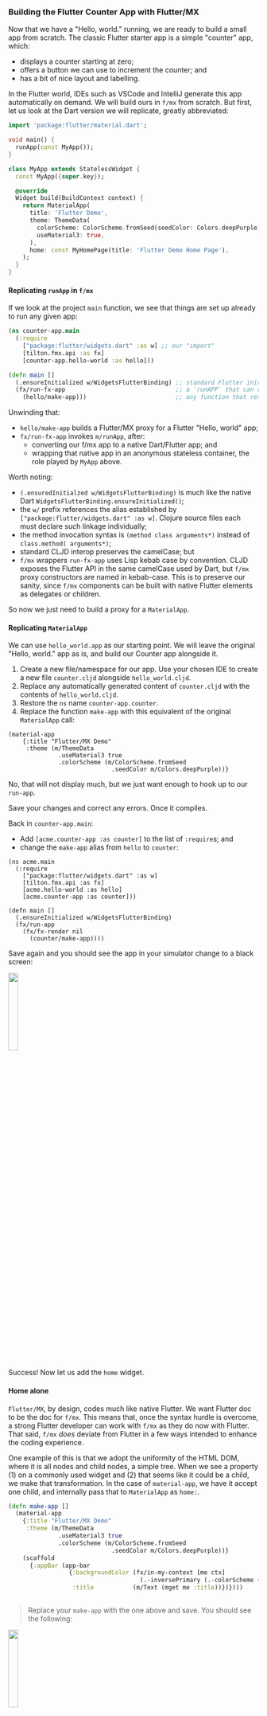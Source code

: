 ### Building the Flutter Counter App with Flutter/MX

Now that we have a "Hello, world." running, we are ready to build a small app from scratch. The classic Flutter starter app is a simple "counter" app, which:
* displays a counter starting at zero;
* offers a button we can use to increment the counter; and
* has a bit of nice layout and labelling.

In the Flutter world, IDEs such as VSCode and IntelliJ generate this app automatically on demand. We will build ours in `f/mx` from scratch. But first, let us look at the Dart version we will replicate, greatly abbreviated:
```dart
import 'package:flutter/material.dart';

void main() {
  runApp(const MyApp());
}

class MyApp extends StatelessWidget {
  const MyApp({super.key});

  @override
  Widget build(BuildContext context) {
    return MaterialApp(
      title: 'Flutter Demo',
      theme: ThemeData(
        colorScheme: ColorScheme.fromSeed(seedColor: Colors.deepPurple),
        useMaterial3: true,
      ),
      home: const MyHomePage(title: 'Flutter Demo Home Page'),
    );
  }
}
```
#### Replicating `runApp` in `f/mx`
If we look at the project `main` function, we see that things are set up already to run any given app:
```clojure
(ns counter-app.main
  (:require
    ["package:flutter/widgets.dart" :as w] ;; our "import"
    [tilton.fmx.api :as fx]
    [counter-app.hello-world :as hello]))

(defn main []
  (.ensureInitialized w/WidgetsFlutterBinding) ;; standard Flutter initialization
  (fx/run-fx-app                               ;; a 'runAPP` that can run f/mx proxy apps
    (hello/make-app)))                         ;; any function that returns an f/mx proxy app
```
Unwinding that:
* `hello/make-app` builds a Flutter/MX proxy for a Flutter "Hello, world" app;
* `fx/run-fx-app` invokes `m/runApp`, after:
  * converting our f/mx app to a native Dart/Flutter app; and
  * wrapping that native app in an anonymous stateless container, the role played by `MyApp` above.

Worth noting:
* `(.ensuredInitialzed w/WidgetsFlutterBinding)` is much like the native Dart `WidgetsFlutterBinding.ensureInitialized()`;
* the `w/` prefix references the alias established by `["package:flutter/widgets.dart" :as w]`. Clojure source files each must declare such linkage individually;
* the method invocation syntax is `(method class arguments*)` instead of `class.method( arguments*)`;
* standard CLJD interop preserves the camelCase; but
* `f/mx` wrappers `run-fx-app` uses Lisp kebab case by convention. CLJD exposes the Flutter API in the same camelCase used by Dart, but `f/mx` proxy constructors are named in kebab-case. This is to preserve our sanity, since `f/mx` components can be built with native Flutter elements as delegates or children.
  
So now we just need to build a proxy for a `MaterialApp`.

#### Replicating `MaterialApp`
We can use `hello_world.app` as our starting point. We will leave the original "Hello, world." app as is, and build our Counter app alongside it.

1. Create a new file/namespace for our app. Use your chosen IDE to create a new file `counter.cljd` alongside `hello_world.cljd`.
2. Replace any automatically generated content of `counter.cljd` with the contents of `hello_world.cljd`.
3. Restore the `ns` name `counter-app.counter`.
4. Replace the function `make-app` with this equivalent of the original `MaterialApp` call:

```
(material-app
    {:title "Flutter/MX Demo"
     :theme (m/ThemeData
              .useMaterial3 true
              .colorScheme (m/ColorScheme.fromSeed
                             .seedColor m/Colors.deepPurple))}
```
No, that will not display much, but we just want enough to hook up to our `run-app`. 

Save your changes and correct any errors. Once it compiles.

Back in `counter-app.main`:
* Add `[acme.counter-app :as counter]` to the list of `:require`s; and
* change the `make-app` alias from `hello` to `counter`:

```
(ns acme.main
  (:require
    ["package:flutter/widgets.dart" :as w]
    [tilton.fmx.api :as fx]
    [acme.hello-world :as hello]
    [acme.counter-app :as counter]))

(defn main []
  (.ensureInitialized w/WidgetsFlutterBinding)
  (fx/run-app
    (fx/fx-render nil
      (counter/make-app))))
```
Save again and you should see the app in your simulator change to a black screen:

<img src="https://github.com/kennytilton/flutter-mx-starter/blob/main/image/mat-app-only.png"
  width="20%" height="20%">

Success! Now let us add the `home` widget.

#### Home alone

`Flutter/MX`, by design, codes much like native Flutter. We want Flutter doc to be the doc for `f/mx`. This means that, once the syntax hurdle is overcome, a strong Flutter developer can work with `f/mx` as they do now with Flutter. That said, `f/mx` _does_ deviate from Flutter in a few ways intended to enhance the coding experience. 

One example of this is that we adopt the uniformity of the HTML DOM, where it is all nodes and child nodes, a simple tree. When we see a property (1) on a commonly used widget and (2) that seems like it could be a child, we make that transformation. In the case of `material-app`, we have it accept one child, and internally pass that to `MaterialApp` as `home:`.
```clojure
(defn make-app []
  (material-app
    {:title "Flutter/MX Demo"
     :theme (m/ThemeData
              .useMaterial3 true
              .colorScheme (m/ColorScheme.fromSeed
                             .seedColor m/Colors.deepPurple))}
    (scaffold
      {:appBar (app-bar
                 {:backgroundColor (fx/in-my-context [me ctx]
                                     (.-inversePrimary (.-colorScheme (m/Theme.of ctx))))
                  :title           (m/Text (mget me :title))})})))
  
```
> Replace your `make-app` with the one above and save. You should see the following:

<img src="https://github.com/kennytilton/flutter-mx-starter/blob/main/image/mat-scaffold.png"
  width="20%" height="20%">

Note the `app-bar` above. Its two properties are worth noting. To specify the `:backgroundColor`, the spec says to work off the `context` Theme. To access the context, we see a macro `in-my-context` being used to wrap a form in a callback with parameters `me` and `ctx`, the context. When `f/mx` internals "build" the `app-bar`, they will see this callback and know to invoke it in order to determine the background color.

A second interesting property is `:title`, with a value of `(mget me :title)`. For reasons we will explore in depth more and more, `me` is bound to the `material-app` widget. So just as the native code accessed `widget.title`, where widget was the MaterialApp, we access `(mget me :title)`.

#### Scaffold body <= child
Now let's give our Scaffold some content. Native Dart developers will know we do that by supplying a widget for the Scaffold `:body` parameter, as we see in the native Dart:
```dart
Scaffold ....
    body: Center(
           child: Column(
                    mainAxisAlignment: MainAxisAlignment.center,
                    children: <Widget>[
                       const Text('You have pushed the button this many times:')))
```
As with `MaterialApp`, the `f/mx` `scaffold` expects a single `kid` widget, which it will pass to the native Scaffold as `body:`.

> Replace the current `scaffold` form with the following, a partial implementation of the Counter App:

```clojure
(scaffold
  {:appBar (app-bar
             {:backgroundColor (fx/in-my-context [me ctx]
                                 (.-inversePrimary (.-colorScheme (m/Theme.of ctx))))
              :title           (m/Text (mget me :title))})}
   (center
    (column {:mainAxisAlignment m/MainAxisAlignment.center}
      (text {:style (p/TextStyle .color m/Colors.black
                      .fontSize 18.0)}
        "You have pushed the button this many times:"))))
```
Save and you should see:

<img src="https://github.com/kennytilton/flutter-mx-starter/blob/main/image/scaffold-one-label.png"
  width="20%" height="20%">

Note another nod to the regularity of HTML syntax: the string content of the f/mx `text` widget appears in the "child" position! This is like `<b>Hi, Mom!</b>` expanding to a bold node with a child `textContent`. Here, our f/mx string "child" gets passed as the first parameter to `m/Text` by f/mx internals, expanding like this:
```clojure
(m/Text "You have pushed the button this many times:"
   .style (p/TextStyle .color m/Colors.black .fontSize 14.0)
```
Now let's add the counter, and a button to increment it. We will see Matrix reactivity for the first time!

#### A counter and a (+) button

Now we can add the rest of the Counter App interface:
* local state to hold the count;
* a field to display the count; and
* a `FloatingActionButton` rigged to increment the counter.

All that can be found in the new version of `make-app`, below. Check the comments to see how we extended our app with state, display, and control:
```
(defn make-app []
  (material-app
    {:title "Flutter/MX Demo"
     :theme (m/ThemeData
              .useMaterial3 true
              .colorScheme (m/ColorScheme.fromSeed
                             .seedColor m/Colors.deepPurple))}
    (scaffold
      {:appBar (app-bar
                 {:backgroundColor (fx/in-my-context [me ctx]
                                     (.-inversePrimary (.-colorScheme (m/Theme.of ctx))))
                  :title           (m/Text (mget me :title))})
       :floatingActionButton
               (cF (fx/floating-action-button
                     {:onPressed (as-dart-callback []
                                   (mswap! (fm* :my-counter) :count inc))
                      :tooltip   "Increment"}
                     (m/Icon m/Icons.add)))}
      {;--- custom state goes in an optional, second map literal -------
         :name  :my-counter                                 ;; will we look this widget up by name
         :count (cI 0)}                                     ;; cI means "cell (for) Input"
      (center
        (column {:mainAxisAlignment m/MainAxisAlignment.center}
          (text {:style (p/TextStyle .color m/Colors.black
                          .fontSize 18.0)}
            "You have pushed the button this many times:")
          (text
            {:style (fx/in-my-context [me ctx]
                      (.-headlineMedium (.-textTheme (m/Theme.of ctx))))}
            ; all kids get silently wrapped in a formulaic cell
            ; this formula uses 'fasc' to search 'f'amily 'asc'endants for the first named :my-counter
            (str (mget (fasc :my-counter) :count))))))))
```
Save and click the (+) button a few times, and you should see the following:

<img src="https://github.com/kennytilton/flutter-mx-starter/blob/main/image/final-version.png"
  width="20%" height="20%">

Things to note:
* `f/mx` widgets follow the OO prototype model, meaning we can add ad hoc state as needed for our apps. Here we attach the `:count` property to the `scaffold`, and give the scaffold a `:name` so other widgets can reference it;
* search utilities such as `fm*` and `fasc` will need more documentation, under "Navigation";
* we wrapped the counter value in a `cI` "input cell" so we could mutate it; and
* an automatic `cFkids` wrapper is provided for all forms following the parameter map(s).

